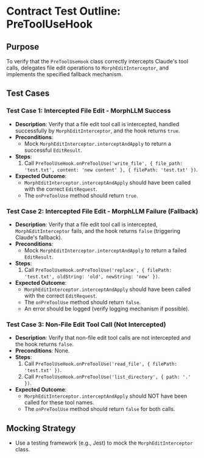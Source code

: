 # Contract Test Outline: PreToolUseHook

## Purpose
To verify that the `PreToolUseHook` class correctly intercepts Claude's tool calls, delegates file edit operations to `MorphEditInterceptor`, and implements the specified fallback mechanism.

## Test Cases

### Test Case 1: Intercepted File Edit - MorphLLM Success
- **Description**: Verify that a file edit tool call is intercepted, handled successfully by `MorphEditInterceptor`, and the hook returns `true`.
- **Preconditions**:
    - Mock `MorphEditInterceptor.interceptAndApply` to return a successful `EditResult`.
- **Steps**:
    1. Call `PreToolUseHook.onPreToolUse('write_file', { file_path: 'test.txt', content: 'new content' }, { filePath: 'test.txt' })`.
- **Expected Outcome**:
    - `MorphEditInterceptor.interceptAndApply` should have been called with the correct `EditRequest`.
    - The `onPreToolUse` method should return `true`.

### Test Case 2: Intercepted File Edit - MorphLLM Failure (Fallback)
- **Description**: Verify that a file edit tool call is intercepted, `MorphEditInterceptor` fails, and the hook returns `false` (triggering Claude's fallback).
- **Preconditions**:
    - Mock `MorphEditInterceptor.interceptAndApply` to return a failed `EditResult`.
- **Steps**:
    1. Call `PreToolUseHook.onPreToolUse('replace', { filePath: 'test.txt', oldString: 'old', newString: 'new' })`.
- **Expected Outcome**:
    - `MorphEditInterceptor.interceptAndApply` should have been called with the correct `EditRequest`.
    - The `onPreToolUse` method should return `false`.
    - An error should be logged (verify logging mechanism if possible).

### Test Case 3: Non-File Edit Tool Call (Not Intercepted)
- **Description**: Verify that non-file edit tool calls are not intercepted and the hook returns `false`.
- **Preconditions**: None.
- **Steps**:
    1. Call `PreToolUseHook.onPreToolUse('read_file', { filePath: 'test.txt' })`.
    2. Call `PreToolUseHook.onPreToolUse('list_directory', { path: '.' })`.
- **Expected Outcome**:
    - `MorphEditInterceptor.interceptAndApply` should NOT have been called for these tool names.
    - The `onPreToolUse` method should return `false` for both calls.

## Mocking Strategy
- Use a testing framework (e.g., Jest) to mock the `MorphEditInterceptor` class.
